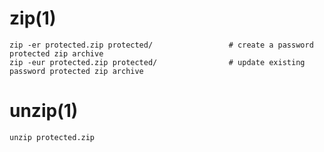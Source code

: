 # zip(1)

    zip -er protected.zip protected/                 # create a password protected zip archive
    zip -eur protected.zip protected/                # update existing password protected zip archive

# unzip(1)

    unzip protected.zip
